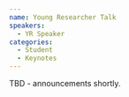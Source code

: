 ```yaml
---
name: Young Researcher Talk
speakers:
  - YR Speaker
categories:
  - Student
  - Keynotes
---
```


TBD - announcements shortly.